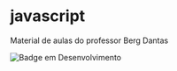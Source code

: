# javascript
<p>Material de aulas do professor Berg Dantas</p>

![Badge em Desenvolvimento](http://img.shields.io/static/v1?label=STATUS&message=EM%20DESENVOLVIMENTO&color=GREEN&style=for-the-badge)

<!-- ![Berg Dantas](https://github.com/bergdantas/bergdantas.github.io/blob/main/logo.png) -->